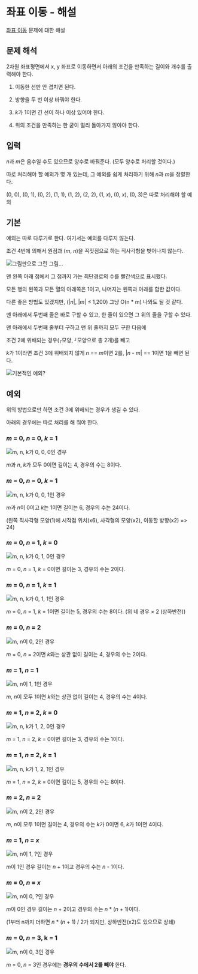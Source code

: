 # 좌표 이동 - 해설

[좌표 이동](README.md) 문제에 대한 해설



## 문제 해석

2차원 좌표평면에서 x, y 좌표로 이동하면서 아래의 조건을 만족하는 길이와 개수를 출력해야 한다.

1. 이동한 선만 안 겹치면 된다.

2. 방향을 두 번 이상 바꿔야 한다.

3. *k*가 1이면 긴 선이 하나 이상 있어야 한다.

4. 위의 조건을 만족하는 한 굳이 멀리 돌아가지 않아야 한다.



## 입력

*n*과 *m*은 음수일 수도 있으므로 양수로 바꿔준다. (모두 양수로 처리할 것이다.)

따로 처리해야 할 예외가 몇 개 있는데, 그 예외를 쉽게 처리하기 위해 *n*과 *m*을 정렬한다.

(0, 0), (0, 1), (0, 2), (1, 1), (1, 2), (2, 2), (1, *x*), (0, *x*), (0, 3)은 따로 처리해야 할 예외



## 기본

예외는 따로 다루기로 한다. 여기서는 예외를 다루지 않는다.

조건 4번에 의해서 원점과 (*m*, *n*)을 꼭짓점으로 하는 직사각형을 벗어나지 않는다.

![그림판으로 그린 그림...](img.png)

맨 왼쪽 아래 점에서 그 점까지 가는 최단경로의 수를 빨간색으로 표시했다.

모든 행의 왼쪽과 모든 열의 아래쪽은 1이고, 나머지는 왼쪽과 아래를 합한 값이다.



다른 좋은 방법도 있겠지만,  (|*n*|, |*m*| ≤ 1,200) 그냥 O(n * m) 나와도 될 것 같다.

맨 아래에서 두번째 줄은 바로 구할 수 있고, 한 줄이 있으면 그 위의 줄을 구할 수 있다.

맨 아래에서 두번째 줄부터 구하고 맨 위 줄까지 모두 구한 다음에

조건 2에 위배되는 경우(`┌`모양, `┘`모양으로 총 2개)를 빼고

*k*가 1이라면 조건 3에 위배되지 않게 *n* == *m*이면 2를, |*n* - *m*| == 1이면 1을 빼면 된다.

![기본적인 예외?](img/except.png)



## 예외

위의 방법으로만 하면 조건 3에 위배되는 경우가 생길 수 있다.

아래의 경우에는 따로 처리를 해 줘야 한다.



### *m* = 0, *n* = 0, *k* = 1

![m, n, k가 0, 0, 0인 경우](img/e000.png)

*m*과 *n*, *k*가 모두 0이면 길이는 4, 경우의 수는 8이다.



### *m* = 0, *n* = 0, *k* = 1

![m, n, k가 0, 0, 1인 경우](img/e001.png)

*m*과 *n*이 0이고 *k*는 1이면 길이는 6, 경우의 수는 24이다.

(왼쪽 직사각형 모양(1)에 시작점 위치(x6), 사각형의 모양(x2), 이동할 방향(x2) => 24)



### *m* = 0, *n* = 1, *k* = 0

![m, n, k가 0, 1, 0인 경우](img/e010.png)

*m* = 0, *n* = 1, *k* = 0이면 길이는 3, 경우의 수는 2이다.



### *m* = 0, *n* = 1, *k* = 1

![m, n, k가 0, 1, 1인 경우](img/e011.png)

*m* = 0, *n* = 1, *k* = 1이면 길이는 5, 경우의 수는 8이다. (위 네 경우 × 2 (상하반전))



### *m* = 0, *n* = 2

![m, n이 0, 2인 경우](img/e02.png)

*m* = 0, *n* = 2이면 *k*와는 상관 없이 길이는 4, 경우의 수는 2이다.



### *m* = 1, *n* = 1

![m, n이 1, 1인 경우](img/e11.png)

*m*, *n*이 모두 1이면 *k*와는 상관 없이 길이는 4, 경우의 수는 4이다.



### *m* = 1, *n* = 2, *k* = 0

![m, n, k가 1, 2, 0인 경우](img/e120.png)

*m* = 1, *n* = 2, *k* = 0이면 길이는 3, 경우의 수는 1이다.



### *m* = 1, *n* = 2, *k* = 1

![m, n, k가 1, 2, 1인 경우](img/e121.png)

*m* = 1, *n* = 2, *k* = 0이면 길이는 5, 경우의 수는 8이다.



### *m* = 2, *n* = 2

![m, n이 2, 2인 경우](img/e22.png)

*m*, *n*이 모두 1이면 길이는 4, 경우의 수는 *k*가 0이면 6, *k*가 1이면 4이다.



### *m* = 1, *n* = *x*

![m, n이 1, ?인 경우](img/e1.png)

*m*이 1인 경우 길이는 *n* + 1이고 경우의 수는 *n* - 1이다.



### *m* = 0, *n* = *x*

![m, n이 0, ?인 경우](img/e0.png)

*m*이 0인 경우 길이는 *n* + 2이고 경우의 수는 *n* * (*n* + 1)이다.

(1부터 n까지 더하면 *n* * (*n* + 1) / 2가 되지만, 상하반전(x2)도 있으므로 상쇄)



### *m* = 0, *n* = 3, k = 1

![m, n이 0, 3인 경우](img/e03.png)

*m* = 0, *n* = 3인 경우에는 **경우의 수에서 2를 빼야** 한다.